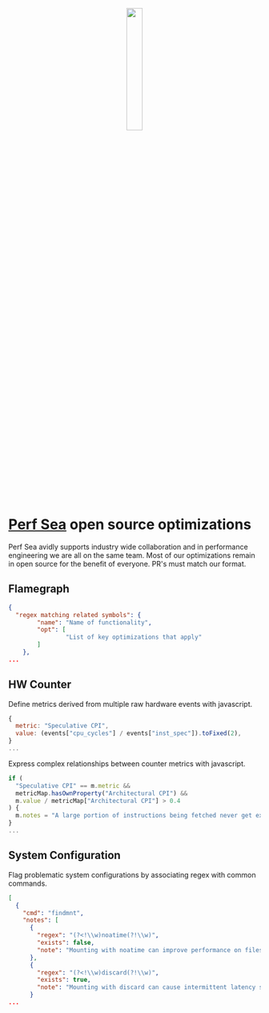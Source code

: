 <p align="center">
<img  src="https://github.com/user-attachments/assets/f5d47c05-69ce-4d74-b84e-c203ba3b8da4" width="25%" />
</p>

# [Perf Sea](https://perfsea.com/) open source optimizations
Perf Sea avidly supports industry wide collaboration and in performance engineering we are all on the same team. Most of our optimizations remain in open source for the benefit of everyone. PR's must match our format.

## Flamegraph
```json
{
  "regex matching related symbols": {
        "name": "Name of functionality",
        "opt": [
                "List of key optimizations that apply"
        ]
    },
...
```

## HW Counter
Define metrics derived from multiple raw hardware events with javascript.
```js
{
  metric: "Speculative CPI",
  value: (events["cpu_cycles"] / events["inst_spec"]).toFixed(2),
}
...
```

Express complex relationships between counter metrics with javascript.
```js
if (
  "Speculative CPI" == m.metric &&
  metricMap.hasOwnProperty("Architectural CPI") &&
  m.value / metricMap["Architectural CPI"] > 0.4
) {
  m.notes = "A large portion of instructions being fetched never get executed. Look at other metrics for speculation bottlenecks";
}
...
```

## System Configuration
Flag problematic system configurations by associating regex with common commands.
```json
[
  {
    "cmd": "findmnt",
    "notes": [
      {
        "regex": "(?<!\\w)noatime(?!\\w)",
        "exists": false,
        "note": "Mounting with noatime can improve performance on filesystem heavy workloads by not tracking last accessed dates for files."
      },
      {
        "regex": "(?<!\\w)discard(?!\\w)",
        "exists": true,
        "note": "Mounting with discard can cause intermittent latency spike when TRIM operations occur"
      }
...
```
